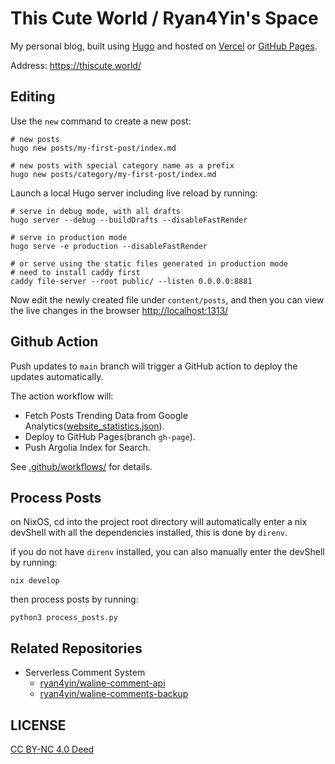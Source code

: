 # This Cute World / Ryan4Yin's Space

My personal blog, built using [Hugo](https://github.com/gohugoio/hugo) and hosted on
[Vercel](https://vercel.com/dashboard/usage) or [GitHub Pages](https://pages.github.com/).

Address: https://thiscute.world/

## Editing

Use the `new` command to create a new post:

```shell
# new posts
hugo new posts/my-first-post/index.md

# new posts with special category name as a prefix
hugo new posts/category/my-first-post/index.md
```

Launch a local Hugo server including live reload by running:

```shell
# serve in debug mode, with all drafts
hugo server --debug --buildDrafts --disableFastRender

# serve in production mode
hugo serve -e production --disableFastRender

# or serve using the static files generated in production mode
# need to install caddy first
caddy file-server --root public/ --listen 0.0.0.0:8881
```

Now edit the newly created file under `content/posts`, and then you can view the live
changes in the browser <http://localhost:1313/>

## Github Action

Push updates to `main` branch will trigger a GitHub action to deploy the updates
automatically.

The action workflow will:

- Fetch Posts Trending Data from Google
  Analytics([website_statistics.json](./data/website_statistics.json)).
- Deploy to GitHub Pages(branch `gh-page`).
- Push Argolia Index for Search.

See [.github/workflows/](/.github/workflows/) for details.

## Process Posts

on NixOS, cd into the project root directory will automatically enter a nix devShell with
all the dependencies installed, this is done by `direnv`.

if you do not have `direnv` installed, you can also manually enter the devShell by
running:

```shell
nix develop
```

then process posts by running:

```shell
python3 process_posts.py
```

## Related Repositories

- Serverless Comment System
  - [ryan4yin/waline-comment-api](https://github.com/ryan4yin/waline-comment-api)
  - [ryan4yin/waline-comments-backup](https://github.com/ryan4yin/waline-comments-backup)

## LICENSE

[CC BY-NC 4.0 Deed](https://creativecommons.org/licenses/by-nc/4.0/)
